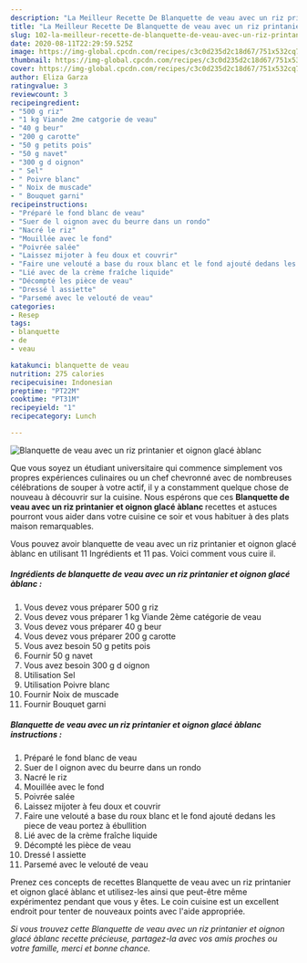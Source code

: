 ```yaml
---
description: "La Meilleur Recette De Blanquette de veau avec un riz printanier et oignon glacé àblanc"
title: "La Meilleur Recette De Blanquette de veau avec un riz printanier et oignon glacé àblanc"
slug: 102-la-meilleur-recette-de-blanquette-de-veau-avec-un-riz-printanier-et-oignon-glace-ablanc
date: 2020-08-11T22:29:59.525Z
image: https://img-global.cpcdn.com/recipes/c3c0d235d2c18d67/751x532cq70/blanquette-de-veau-avec-un-riz-printanier-et-oignon-glace-ablanc-photo-principale-de-la-recette.jpg
thumbnail: https://img-global.cpcdn.com/recipes/c3c0d235d2c18d67/751x532cq70/blanquette-de-veau-avec-un-riz-printanier-et-oignon-glace-ablanc-photo-principale-de-la-recette.jpg
cover: https://img-global.cpcdn.com/recipes/c3c0d235d2c18d67/751x532cq70/blanquette-de-veau-avec-un-riz-printanier-et-oignon-glace-ablanc-photo-principale-de-la-recette.jpg
author: Eliza Garza
ratingvalue: 3
reviewcount: 3
recipeingredient:
- "500 g riz"
- "1 kg Viande 2me catgorie de veau"
- "40 g beur"
- "200 g carotte"
- "50 g petits pois"
- "50 g navet"
- "300 g d oignon"
- " Sel"
- " Poivre blanc"
- " Noix de muscade"
- " Bouquet garni"
recipeinstructions:
- "Préparé le fond blanc de veau"
- "Suer de l oignon avec du beurre dans un rondo"
- "Nacré le riz"
- "Mouillée avec le fond"
- "Poivrée salée"
- "Laissez mijoter à feu doux et couvrir"
- "Faire une velouté a base du roux blanc et le fond ajouté dedans les piece de veau portez à ébullition"
- "Lié avec de la crème fraîche liquide"
- "Décompté les pièce de veau"
- "Dressé l assiette"
- "Parsemé avec le velouté de veau"
categories:
- Resep
tags:
- blanquette
- de
- veau

katakunci: blanquette de veau 
nutrition: 275 calories
recipecuisine: Indonesian
preptime: "PT22M"
cooktime: "PT31M"
recipeyield: "1"
recipecategory: Lunch

---
```



![Blanquette de veau avec un riz printanier et oignon glacé àblanc](https://img-global.cpcdn.com/recipes/c3c0d235d2c18d67/751x532cq70/blanquette-de-veau-avec-un-riz-printanier-et-oignon-glace-ablanc-photo-principale-de-la-recette.jpg)

Que vous soyez un étudiant universitaire qui commence simplement vos propres expériences culinaires ou un chef chevronné avec de nombreuses célébrations de souper à votre actif, il y a constamment quelque chose de nouveau à découvrir sur la cuisine. Nous espérons que ces <strong> Blanquette de veau avec un riz printanier et oignon glacé àblanc </strong> recettes et astuces pourront vous aider dans votre cuisine ce soir et vous habituer à des plats maison remarquables.

<!--inarticleads1-->

Vous pouvez avoir blanquette de veau avec un riz printanier et oignon glacé àblanc en utilisant 11 Ingrédients et 11 pas. Voici comment vous cuire il.

##### Ingrédients de blanquette de veau avec un riz printanier et oignon glacé àblanc :

1. Vous devez vous préparer 500 g riz
1. Vous devez vous préparer 1 kg Viande 2ème catégorie de veau
1. Vous devez vous préparer 40 g beur
1. Vous devez vous préparer 200 g carotte
1. Vous avez besoin 50 g petits pois
1. Fournir 50 g navet
1. Vous avez besoin 300 g d oignon
1. Utilisation  Sel
1. Utilisation  Poivre blanc
1. Fournir  Noix de muscade
1. Fournir  Bouquet garni




<!--inarticleads2-->

##### Blanquette de veau avec un riz printanier et oignon glacé àblanc instructions :

1. Préparé le fond blanc de veau
1. Suer de l oignon avec du beurre dans un rondo
1. Nacré le riz
1. Mouillée avec le fond
1. Poivrée salée
1. Laissez mijoter à feu doux et couvrir
1. Faire une velouté a base du roux blanc et le fond ajouté dedans les piece de veau portez à ébullition
1. Lié avec de la crème fraîche liquide
1. Décompté les pièce de veau
1. Dressé l assiette
1. Parsemé avec le velouté de veau




<!--inarticleads1-->

<p>
Prenez ces concepts de recettes Blanquette de veau avec un riz printanier et oignon glacé àblanc et utilisez-les ainsi que peut-être même expérimentez pendant que vous y êtes. Le coin cuisine est un excellent endroit pour tenter de nouveaux points avec l'aide appropriée.
</p>

<p>
<i>Si vous trouvez cette Blanquette de veau avec un riz printanier et oignon glacé àblanc recette précieuse, partagez-la avec vos amis proches ou votre famille, merci et bonne chance.</i>
</p>
